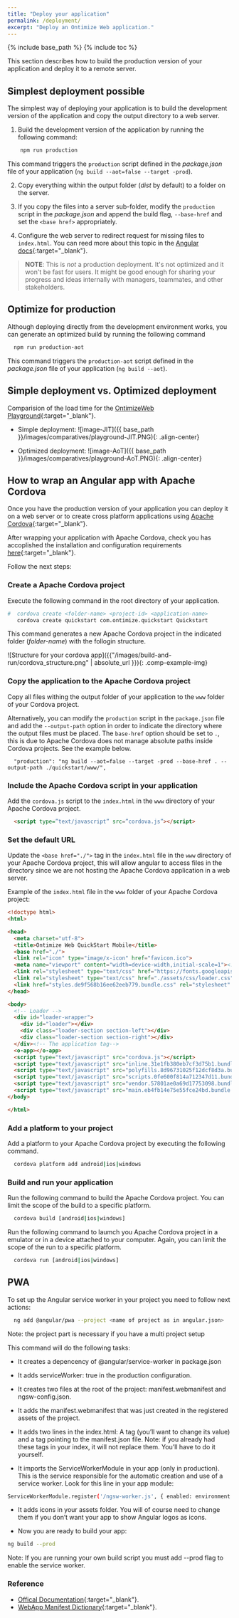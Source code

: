 ```yaml
---
title: "Deploy your application"
permalink: /deployment/
excerpt: "Deploy an Ontimize Web application."
---
```


{% include base_path %}
{% include toc %}


This section describes how to build the production version of your application and deploy it to a remote server.

## Simplest deployment possible

The simplest way of deploying your application is to build the development version of the application and copy the output directory to a web server.

1. Build the development version of the application by running the following command:
```bash
    npm run production
```
This command triggers the `production` script defined in the *package.json* file of your application (`ng build --aot=false --target -prod`).

2. Copy everything within the output folder (*dist* by default) to a folder on the server.

3. If you copy the files into a server sub-folder, modify the `production` script in the *package.json* and append the build flag, `--base-href` and set the `<base href>` appropriately.

4. Configure the web server to redirect request for missing files to `index.html`. You can reed more about this topic in the [Angular docs](https://angular.io/guide/deployment#routed-apps-must-fallback-to-indexhtml){:target="_blank"}.

>**NOTE**: This is *not* a production deployment. It's not optimized and it won't be fast for users. It might be good enough for sharing your progress and ideas internally with managers, teammates, and other stakeholders.

## Optimize for production

Although deploying directly from the development environment works, you can generate an optimized build by running the following command

```bash
  npm run production-aot
```
This command triggers the `production-aot` script defined in the *package.json* file of your application (`ng build --aot`).


## Simple deployment vs. Optimized deployment

Comparision of the load time for the [OntimizeWeb Playground](https://ontimizeweb.github.io/ontimize-web-ngx-playground){:target="_blank"}.

* Simple deployment:
![image-JIT]({{ base_path }}/images/comparatives/playground-JIT.PNG){: .align-center}

* Optimized deployment:
![image-AoT]({{ base_path }}/images/comparatives/playground-AoT.PNG){: .align-center}

## How to wrap an Angular app with Apache Cordova

Once you have the production version of your application you can deploy it on a web server or to create cross platform applications using [Apache Cordova](https://cordova.apache.org/docs/en/latest/){:target="_blank"}.

After wrapping your application with Apache Cordova, check you has accoplished the installation and configuration requirements [here]({{base_path}}/deploy/cordova-requirements/){:target="_blank"}.

Follow the next steps:

### Create a Apache Cordova project

Execute the following command in the root directory of your application.

```bash
#  cordova create <folder-name> <project-id> <application-name>
   cordova create quickstart com.ontimize.quickstart Quickstart
```

This command generates a new Apache Cordova project in the indicated folder (*folder-name*) with the follogin structure.

![Structure for your cordova app]({{"/images/build-and-run/cordova_structure.png" | absolute_url }}){: .comp-example-img}

### Copy the application to the Apache Cordova project

Copy all files withing the output folder of your application to the `www` folder of your Cordova project.

Alternatively, you can modify the `production` script in the `package.json` file and add the `--output-path` option in order to indicate the directory where the output files must be placed. The `base-href` option should be set to `.`, this is due to Apache Cordova does not manage absolute paths inside Cordova projects. See the example below.

``` 
  "production": "ng build --aot=false --target -prod --base-href . --output-path ./quickstart/www/",
```

### Include the Apache Cordova script in your application

Add the `cordova.js` script to the `index.html` in the `www` directory of your Apache Cordova project.

```html
  <script type=”text/javascript” src=”cordova.js”></script>
```

### Set the default URL

Update the `<base href="./">` tag in the `index.html` file in the `www` directory of your Apache Cordova project, this will allow angular to access files in the directory since we are not hosting the Apache Cordova application in a web server.

Example of the `index.html` file in the `www` folder of your Apache Cordova project:
```html
<!doctype html>
<html>

<head>
  <meta charset="utf-8">
  <title>Ontimize Web QuickStart Mobile</title>
  <base href="./">
  <link rel="icon" type="image/x-icon" href="favicon.ico">
  <meta name="viewport" content="width=device-width,initial-scale=1"><!-- Styling -->
  <link rel="stylesheet" type="text/css" href="https://fonts.googleapis.com/icon?family=Material+Icons">
  <link rel="stylesheet" type="text/css" href="./assets/css/loader.css">
  <link href="styles.de9f568b16ee62eeb779.bundle.css" rel="stylesheet" />
</head>

<body>
  <!-- Loader -->
  <div id="loader-wrapper">
    <div id="loader"></div>
    <div class="loader-section section-left"></div>
    <div class="loader-section section-right"></div>
  </div><!-- The application tag-->
  <o-app></o-app>
  <script type="text/javascript" src="cordova.js"></script>
  <script type="text/javascript" src="inline.31e1fb380eb7cf3d75b1.bundle.js"></script>
  <script type="text/javascript" src="polyfills.8d96731025f12dcf8d3a.bundle.js"></script>
  <script type="text/javascript" src="scripts.0fe600f814a712347d11.bundle.js"></script>
  <script type="text/javascript" src="vendor.57801ae0a69d17753098.bundle.js"></script>
  <script type="text/javascript" src="main.eb4fb14e75e55fce24bd.bundle.js"></script>
</body>

</html>
```

### Add a platform to your project

Add a platform to your Apache Cordova project by executing the following command.

```bash
  cordova platform add android|ios|windows
```

### Build and run your application

Run the following command to build the Apache Cordova project. You can limit the scope of the build to a specific platform.

```bash
  cordova build [android|ios|windows]
```

Run the following command to laumch you Apache Cordova project in a emulator or in a device attached to your computer. Again, you can limit the scope of the run to a specific platform.

```bash
  cordova run [android|ios|windows]
```


## PWA

To set up the Angular service worker in your project you need to follow next actions:

```bash
  ng add @angular/pwa --project <name of project as in angular.json>
``` 
Note: the project part is necessary if you have a multi project setup

This command will do the following tasks:

* It creates a depencency of @angular/service-worker in package.json

* It adds serviceWorker: true in the production configuration.

* It creates two files at the root of the project: manifest.webmanifest and ngsw-config.json.

* It adds the manifest.webmanifest that was just created in the registered assets of the project.

* It adds two lines in the index.html: A <meta name=”theme-color”> tag (you’ll want to change its value) and a <link> tag pointing to the manifest.json file.
Note: if you already had these tags in your index, it will not replace them. You’ll have to do it yourself.

* It imports the ServiceWorkerModule in your app (only in production). This is the service responsible for the automatic creation and use of a service worker. Look for this line in your app module:

```bash
ServiceWorkerModule.register('/ngsw-worker.js', { enabled: environment.production })
```

* It adds icons in your assets folder. You will of course need to change them if you don’t want your app to show Angular logos as icons.

* Now you are ready to build your app:

```bash
ng build --prod
```
Note: If you are running your own build script you must add --prod flag to enable the service worker.


### Reference

* [Offical Documentation](https://cordova.apache.org/docs/en/latest/){:target="_blank"}.
* [WebApp Manifest Dictionary](https://www.w3.org/TR/appmanifest/#webappmanifest-dictionary){:target="_blank"}.
